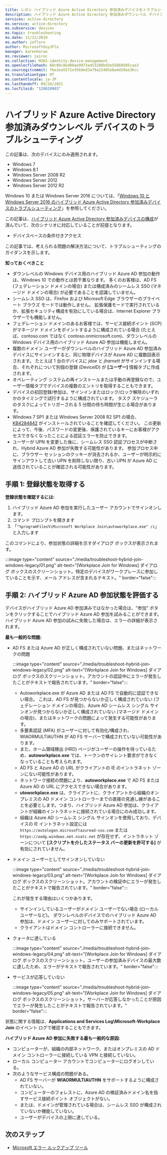 ```yaml
---
title: レガシ ハイブリッド Azure Active Directory 参加済みデバイスをトラブルシューティングする
description: ハイブリッド Azure Active Directory 参加済みダウンレベル デバイスのトラブルシューティング。
services: active-directory
ms.service: active-directory
ms.subservice: devices
ms.topic: troubleshooting
ms.date: 11/21/2019
ms.author: joflore
author: MicrosoftGuyJFlo
manager: karenhoran
ms.reviewer: jairoc
ms.collection: M365-identity-device-management
ms.openlocfilehash: 68c08c8ed88ae9973a453288bd3e55660505caa3
ms.sourcegitcommit: f6e2ea5571e35b9ed3a79a22485eba4d20ae36cc
ms.translationtype: HT
ms.contentlocale: ja-JP
ms.lasthandoff: 09/24/2021
ms.locfileid: "128620903"
---
```

# <a name="troubleshooting-hybrid-azure-active-directory-joined-down-level-devices"></a>ハイブリッド Azure Active Directory 参加済みダウンレベル デバイスのトラブルシューティング 

この記事は、次のデバイスにのみ適用されます。 

- Windows 7 
- Windows 8.1 
- Windows Server 2008 R2 
- Windows Server 2012 
- Windows Server 2012 R2 

Windows 10 または Windows Server 2016 については、「[Windows 10 と Windows Server 2016 のハイブリッド Azure Active Directory 参加済みデバイスのトラブルシューティング](troubleshoot-hybrid-join-windows-current.md)」を参照してください。

この記事は、[ハイブリッド Azure Active Directory 参加済みデバイスの構成](hybrid-azuread-join-plan.md)が済んでいて、次のシナリオに対応していることが前提となります。

- デバイスベースの条件付きアクセス

この記事では、考えられる問題の解決方法について、トラブルシューティングのガイダンスを示します。  

**知っておくべきこと** 

- ダウンレベルの Windows デバイス用のハイブリッド Azure AD 参加の動作は、Windows 10 での動作とは若干異なります。 多くのお客様は、AD FS (フェデレーション ドメインの場合) または構成済みのシームレス SSO (マネージド ドメインの場合) が必要であることを認識していません。
- シームレス SSO は、Firefox および Microsoft Edge ブラウザーのプライベート ブラウズ モードでは動作しません。 拡張保護モードで実行されているか、拡張セキュリティ構成を有効にしている場合は、Internet Explorer ブラウザーでも機能しません。
- フェデレーション ドメインのあるお客様では、サービス接続ポイント (SCP) がマネージド ドメインをポイントするように構成されている場合 (たとえば、contoso.com ではなく contoso.onmicrosoft.com)、ダウンレベルの Windows デバイス用のハイブリッド Azure AD 参加は機能しません。
- 複数のドメイン ユーザーがダウンレベルのハイブリッド Azure AD 参加済みデバイスにサインインすると、同じ物理デバイスが Azure AD に複数回表示されます。  たとえば 1 台のデバイスに *jdoe* と *jharnett* がサインインする場合、それぞれについて別個の登録 (DeviceID) が **[ユーザー]** 情報タブに作成されます。 
- オペレーティング システムの再インストールまたは手動の再登録なので、ユーザー情報タブでデバイスの複数のエントリを取得することもできます。
- デバイスの初回登録/参加は、サインインまたはロック/ロック解除のいずれかのタイミングで試行するように構成されています。 タスク スケジューラのタスクによってトリガーされる 5 分間の待ち時間が生じる場合があります。 
- Windows 7 SP1 または Windows Server 2008 R2 SP1 の場合、[KB4284842](https://support.microsoft.com/help/4284842) がインストールされていることを確認してください。 この更新によって、今後、パスワードの変更後、保護されているキーにお客様がアクセスできなくなったことによる認証エラーを防止できます。
- ユーザーが UPN を変更した後に、シームレス SSO 認証プロセスが中断され、Hybrid Azure AD 参加が失敗する可能性があります。 参加プロセス中に、ブラウザー セッションのクッキーが消去されるか、ユーザーが明示的にサインアウトして古い UPN を削除しない限り、古い UPN が Azure AD に送信されていることが確認される可能性があります。

## <a name="step-1-retrieve-the-registration-status"></a>手順 1: 登録状態を取得する 

**登録状態を確認するには:**  

1. ハイブリッド Azure AD 参加を実行したユーザー アカウントでサインオンします。
1. コマンド プロンプトを開きます 
1. 「`"%programFiles%\Microsoft Workplace Join\autoworkplace.exe" /i`」と入力します

このコマンドにより、参加状態の詳細を示すダイアログ ボックスが表示されます。

:::image type="content" source="./media/troubleshoot-hybrid-join-windows-legacy/01.png" alt-text="[Workplace Join for Windows] ダイアログ ボックスのスクリーンショット。特定のデバイスがワークプレースに参加していることを示す、メール アドレスが含まれるテキスト。" border="false":::

## <a name="step-2-evaluate-the-hybrid-azure-ad-join-status"></a>手順 2: ハイブリッド Azure AD 参加状態を評価する 

デバイスがハイブリッド Azure AD 参加済みではなかった場合は、"参加" ボタンをクリックすることでハイブリッド Azure AD 参加を試みることができます。 ハイブリッド Azure AD 参加の試みに失敗した場合は、エラーの詳細が表示されます。

**最も一般的な問題:**

- AD FS または Azure AD が正しく構成されていない問題、またはネットワークの問題

    :::image type="content" source="./media/troubleshoot-hybrid-join-windows-legacy/02.png" alt-text="[Workplace Join for Windows] ダイアログ ボックスのスクリーンショット。アカウントの認証中にエラーが発生したことがテキストで報告されています。" border="false":::
    
   - Autoworkplace.exe が Azure AD または AD FS で自動的に認証できない場合。 これは、AD FS が見つからないか正しく構成されていない (フェデレーション ドメインの場合)、Azure AD シームレス シングル サインオンが見つからないか正しく構成されていない (マネージド ドメインの場合)、またはネットワークの問題によって発生する可能性があります。 
   - 多要素認証 (MFA) がユーザーに対して有効化/構成され、WIAORMULTIAUTHN が AD FS サーバーで構成されていない可能性があります。 
   - また、ホーム領域検出 (HRD) ページがユーザーの操作を待っているため、**autoworkplace.exe** では、トークンのサイレント要求ができなくなっていることも考えられます。
   - AD FS と Azure AD の URL がクライアントの IE のイントラネット ゾーンにない可能性があります。
   - ネットワーク接続の問題により、**autoworkplace.exe** で AD FS または Azure AD の URL にアクセスできない場合があります。 
   - **utoworkplace.exe** は、クライアントに、クライアントから組織のオンプレミスの AD ドメイン コントローラーまでの直接の見通し線があることを必要とします。つまり、ハイブリッド Azure AD 参加は、クライアントが組織のイントラネットに接続されている場合にのみ成功します。
   - 組織は Azure AD シームレス シングル サインオンを使用しており、デバイスの IE イントラネット設定には `https://autologon.microsoftazuread-sso.com` または `https://aadg.windows.net.nsatc.net` が存在せず、イントラネット ゾーンについて **[スクリプトを介したステータス バーの更新を許可する]** が有効にされていません。
- ドメイン ユーザーとしてサインオンしていない

   :::image type="content" source="./media/troubleshoot-hybrid-join-windows-legacy/03.png" alt-text="[Workplace Join for Windows] ダイアログ ボックスのスクリーンショット。アカウントの検証中にエラーが発生したことがテキストで報告されています。" border="false":::

   これが発生する理由はいくつかあります。

   - サインインしているユーザーがドメイン ユーザーでない場合 (ローカル ユーザーなど)。 ダウンレベルのデバイスでのハイブリッド Azure AD 参加は、ドメイン ユーザーに対してのみサポートされています。
   - クライアントはドメイン コントローラーに接続できません。    
- クォータに達している

    :::image type="content" source="./media/troubleshoot-hybrid-join-windows-legacy/04.png" alt-text="[Workplace Join for Windows] ダイアログ ボックスのスクリーンショット。ユーザーの参加済みデバイスの最大数に達したため、エラーがテキストで報告されています。" border="false":::

- サービスが応答していない 

    :::image type="content" source="./media/troubleshoot-hybrid-join-windows-legacy/05.png" alt-text="[Workplace Join for Windows] ダイアログ ボックスのスクリーンショット。サーバーが応答しなかったことが原因でエラーが発生したことがテキストで報告されています。" border="false":::

状態に関する情報は、**Applications and Services Log\Microsoft-Workplace Join** のイベント ログで確認することもできます。
  
**ハイブリッド Azure AD 参加に失敗する最も一般的な原因:** 

- コンピューターが、組織の内部ネットワーク、またはオンプレミスの AD ドメイン コントローラーに接続している VPN と接続していない。
- ローカル コンピューター アカウントでコンピューターにログオンしている。 
- 次のようなサービス構成の問題がある。 
   - AD FS サーバーが **WIAORMULTIAUTHN** をサポートするように構成されていない。 
   - コンピューターのフォレストに、Azure AD の検証済みドメイン名を指すサービス接続ポイント オブジェクトがない。 
   - または、ドメインが管理されている場合は、シームレス SSO が構成されていないか機能していない。
   - ユーザーがデバイスの上限に達している。 

## <a name="next-steps"></a>次のステップ

- [Microsoft エラー ルックアップ ツール](/windows/win32/debug/system-error-code-lookup-tool)
